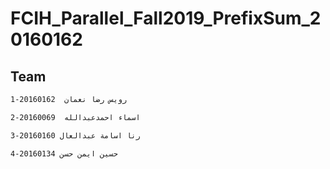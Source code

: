 # FCIH_Parallel_Fall2019_PrefixSum_20160162
## Team
```bash
1-رويس رضا نعمان  20160162
```

```bash
2-اسماء احمدعبدالله  20160069
```

```bash
3-رنا اسامة عبدالعال 20160160
```

```bash
4-حسين ايمن حسن 20160134
```




